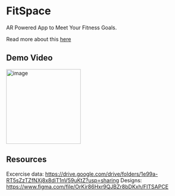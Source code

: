 # FitSpace
AR Powered App to Meet Your Fitness Goals. 

Read more about this <a href="https://medium.muz.li/case-study-ar-fitness-app-73b99ddd1f3a" target="_blank">here</a>

## Demo Video
<img width="200" alt="image" src="https://user-images.githubusercontent.com/51706825/156386206-e861500f-c796-4345-878f-04e694b472e1.mov">

## Resources
Excercise data: https://drive.google.com/drive/folders/1e99a-RT5sZzTZfNXj8x8diT1nV59uKtZ?usp=sharing
Designs: https://www.figma.com/file/OrKir86Hxr9QJBZr8bDKxh/FITSAPCE


